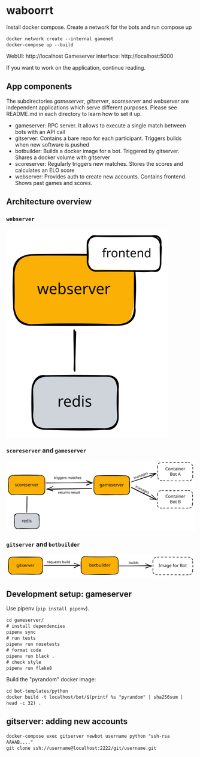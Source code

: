 # waboorrt

Install docker compose. Create a network for the bots and run compose up

    docker network create --internal gamenet
    docker-compose up --build

WebUI: http://localhost
Gameserver interface: http://localhost:5000

If you want to work on the application, continue reading.

## App components

The subdirectories *gameserver*, *gitserver*, *scoreserver* and *webserver* are independent
applications which serve different purposes. Please see README.md in each directory to
learn how to set it up.

- gameserver: RPC server. It allows to execute a single match between bots with an API call
- gitserver: Contains a bare repo for each participant. Triggers builds when new software is pushed
- botbuilder: Builds a docker image for a bot. Triggered by gitserver. Shares a docker volume with gitserver
- scoreserver: Regularly triggers new matches. Stores the scores and calculates an ELO score
- webserver: Provides auth to create new accounts. Contains frontend. Shows past games and scores.

## Architecture overview

### `webserver`

<img src="./docs/webserver.svg" alt="The frontend is intergrated in the webserver service. The webserver uses redis as datasource."/>

### `scoreserver` and `gameserver`

<img src="./docs/scoreserver.svg" alt="The scoreserver triggers matches on gameserver which manages contianers of bots. The scoreserver uses redis as datastore."/>

### `gitserver` and `botbuilder`

<img src="./docs/botbuilder.svg" alt="The gitserver requests a build at the botbuilder. The botbuilder builds the image for a bot."/>

## Development setup: gameserver

Use pipenv (`pip install pipenv`).

    cd gameserver/
    # install dependencies
    pipenv sync
    # run tests
    pipenv run nosetests
    # format code
    pipenv run black .
    # check style
    pipenv run flake8

Build the "pyrandom" docker image:

    cd bot-templates/python
    docker build -t localhost/bot/$(printf %s "pyrandom" | sha256sum | head -c 32) .

## gitserver: adding new accounts

    docker-compose exec gitserver newbot username python "ssh-rsa AAAAB...."
    git clone ssh://username@localhost:2222/git/username.git
